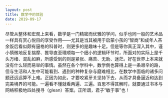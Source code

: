 ```yaml
---
layout: post
title: 数学中的体验
date: 2019-09-17
---
```


尽管从整体和宏观上来看，数学是一门精密而优雅的学问，似乎也同一般的艺术品一样具有赏心悦目的享受作用——尤其是当其被用于启蒙小孩的“智商”和成年人茶余饭后看似颇有逼格的科普时，则更多的是趣味十足。但是等你真正深入其中，谨小慎微地反复揣摩、推导直至理顺每一个细小的逻辑环节时，所面对的实际上是千头万绪、混乱如麻，所感受到的则是紧张、痛苦、无助、迷茫。好在世界上本来就没有什么轻而易举的事情。虽然在各个学科中，数学倒也算得上是一条艰辛的路，但与生活和人生中可能看到、遇到的种种复杂与磨难相比，在数学中面临的诸多问题还远远算不上难。正因为如此，才要咬紧牙关坚持下去，从而才具备逼近和达到完美境界的可能。一遍看不懂就看两遍、三遍。百思不得其解时，就要通过书本与网络积极地四处搜寻（glean）答案。正所谓，君子“敏于事”也！
